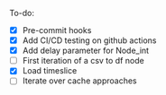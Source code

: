 
To-do:

- [x] Pre-commit hooks
- [x] Add CI/CD testing on github actions
- [x] Add delay parameter for Node_int
- [ ] First iteration of a csv to df node
- [x] Load timeslice
- [ ] Iterate over cache approaches
